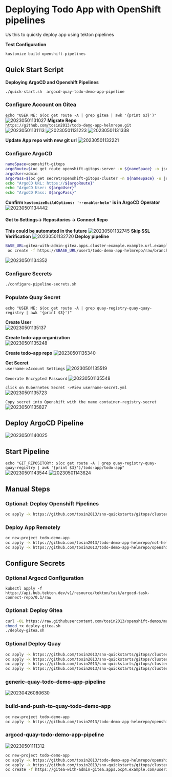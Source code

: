 # Deploying Todo App with OpenShift pipelines
Us this to quickly deploy app using tekton pipelines

**Test Configuration**
```bash
kustomize build openshift-pipelines
```

## Quick Start Script
**Deploying ArgoCD and Openshift Pipelines**
```bash
./quick-start.sh  argocd-quay-todo-demo-app-pipeline
```

### Configure Account on Gitea
`echo "USER ME: $(oc get route -A | grep gitea | awk '{print $3}')"`
![20230501131027](https://i.imgur.com/HmFsfVv.png)
**Migrate Repo**  
`https://github.com/tosin2013/todo-demo-app-helmrepo.git`
![20230501131113](https://i.imgur.com/Ck7D9Ab.png)
![20230501131223](https://i.imgur.com/TQBlAZK.png)
![20230501131338](https://i.imgur.com/gdti5iQ.png)

**Update App repo with new git url**
![20230501132221](https://i.imgur.com/b0nxu7X.png)

### Configure ArgoCD
```bash
nameSpace=openshift-gitops
argoRoute=$(oc get route openshift-gitops-server -n ${nameSpace} -o jsonpath='{.spec.host}')
argoUser=admin
argoPass=$(oc get secret/openshift-gitops-cluster -n ${nameSpace} -o jsonpath='{.data.admin\.password}' | base64 -d) 
echo "ArgoCD URL: https://${argoRoute}"
echo "ArgoCD User: ${argoUser}"
echo "ArgoCD Pass: ${argoPass}"
```
**Confirm `kustomizeBuildOptions: '--enable-helm'` is in ArgoCD Operator**
![20230501134442](https://i.imgur.com/g6GeDyl.png)
#### Got to Settings-> Repositories -> Connect Repo
**This could be automated in the future**
![20230501132745](https://i.imgur.com/mL6xDge.png)
**Skip SSL Verification**
![20230501132720](https://i.imgur.com/IJCA0Zc.png)
**Deploy pipeline**
```bash
BASE_URL=gitea-with-admin-gitea.apps.cluster-example.example.url.example.com
 oc create -f https://$BASE_URL/user1/todo-demo-app-helmrepo/raw/branch/main/app-config/cluster-config.yaml
```
![20230501134352](https://i.imgur.com/WfNZEx6.png)

### Configure Secrets
```bash 
./configure-pipeline-secrets.sh
```

### Populate Quay Secret
`echo "USER ME: $(oc get route -A | grep quay-registry-quay-quay-registry | awk '{print $3}')"`

**Create User**  
![20230501135137](https://i.imgur.com/uZfyUsP.png)

**Create todo-app organization**  
![20230501135248](https://i.imgur.com/gLwQXgw.png)

**Create todo-app repo**
![20230501135340](https://i.imgur.com/cN6L4BM.png)

**Get Secret**  
`username->Account Settings`
![20230501135519](https://i.imgur.com/drw7vSl.png)  

`Generate Encrypted Password`
![20230501135548](https://i.imgur.com/TlFSRww.png)  

`click on Kubernetes Secret ->View username-secret.yml`
![20230501135723](https://i.imgur.com/KRfylLk.png)  

`Copy secret into Openshift with the name container-registry-secret`
![20230501135827](https://i.imgur.com/UnxAx77.png)

## Deploy ArgoCD Pipeline 
![20230501140025](https://i.imgur.com/R2ExO1z.png)

## Start Pipeline
`echo "GIT_REPOSITORY: $(oc get route -A | grep quay-registry-quay-quay-registry | awk '{print $3}')/todo-app/todo-app"`
![20230501143544](https://i.imgur.com/oN769AD.png)
![20230501143624](https://i.imgur.com/UGKwjm1.png)


## Manual Steps
### Optional: Deploy Openshift Pipelines
```bash
oc apply -k https://github.com/tosin2013/sno-quickstarts/gitops/cluster-config/openshift-pipelines-operator/overlays/latest
```

### Deploy App Remotely
```bash 
oc new-project todo-demo-app
oc apply -k https://github.com/tosin2013/todo-demo-app-helmrepo/not-helm
oc apply -k https://github.com/tosin2013/todo-demo-app-helmrepo/openshift-pipelines
```

## Configure Secrets

### Optional Argocd Configuration
```
kubectl apply -f https://api.hub.tekton.dev/v1/resource/tekton/task/argocd-task-connect-repo/0.1/raw
```

### Optional: Deploy Gitea
```bash
curl -OL https://raw.githubusercontent.com/tosin2013/openshift-demos/master/quick-scripts/deploy-gitea.sh
chmod +x deploy-gitea.sh
./deploy-gitea.sh
```

### Optional Deploy Quay 
```bash
oc apply -k https://github.com/tosin2013/sno-quickstarts/gitops/cluster-config/quay-registry-operator/operator/overlays/stable-3.8
oc apply -k https://github.com/tosin2013/sno-quickstarts/gitops/cluster-config/openshift-data-foundation-operator/operator/overlays/stable-4.11
oc apply -k https://github.com/tosin2013/sno-quickstarts/gitops/cluster-config/openshift-container-storage-noobaa/overlays/default
oc apply -k https://github.com/tosin2013/sno-quickstarts/gitops/cluster-config/quay-registry-operator/instance/overlay/default
```
### generic-quay-todo-demo-app-pipeline
![20230426080630](https://i.imgur.com/hUkCNCB.png)

### build-and-push-to-quay-todo-demo-app
```bash
oc new-project todo-demo-app
oc apply -k https://github.com/tosin2013/todo-demo-app-helmrepo/openshift-pipelines
```


### argocd-quay-todo-demo-app-pipeline
![20230501111312](https://i.imgur.com/iKsTnjA.png)
```bash
oc new-project todo-demo-app
oc apply -k https://github.com/tosin2013/todo-demo-app-helmrepo/openshift-pipelines
oc apply -k https://github.com/tosin2013/sno-quickstarts/gitops/cluster-config/openshift-gitops
oc create -f https://gitea-with-admin-gitea.apps.ocp4.example.com/user1/todo-demo-app-helmrepo/raw/branch/main/app-config/cluster-config.yaml
```